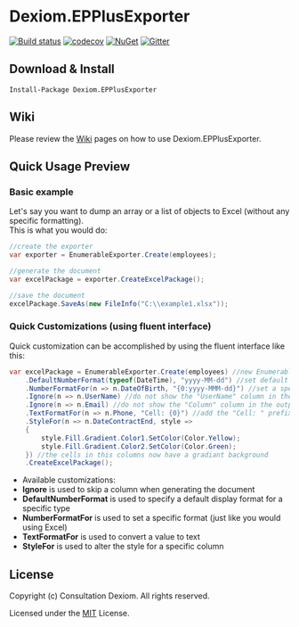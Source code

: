 # Dexiom.EPPlusExporter
[![Build status](https://ci.appveyor.com/api/projects/status/pbnru8yvomkpov5u?svg=true)](https://ci.appveyor.com/project/jpare/dexiom-epplusexporter)
[![codecov](https://codecov.io/gh/Dexiom/Dexiom.EPPlusExporter/branch/master/graph/badge.svg)](https://codecov.io/gh/Dexiom/Dexiom.EPPlusExporter)
[![NuGet](https://img.shields.io/nuget/v/Dexiom.EPPlusExporter.svg)](https://www.nuget.org/packages/Dexiom.EPPlusExporter/)
[![Gitter](https://img.shields.io/gitter/room/nwjs/nw.js.svg)](https://gitter.im/Dexiom-EPPlusExporter)

## Download & Install

```
Install-Package Dexiom.EPPlusExporter
```

## Wiki

Please review the [Wiki](https://github.com/Dexiom/Dexiom.EPPlusExporter/wiki) pages on how to use Dexiom.EPPlusExporter.

## Quick Usage Preview 

### Basic example
Let's say you want to dump an array or a list of objects to Excel (without any specific formatting).  
This is what you would do:
```csharp
//create the exporter
var exporter = EnumerableExporter.Create(employees);

//generate the document
var excelPackage = exporter.CreateExcelPackage(); 

//save the document
excelPackage.SaveAs(new FileInfo("C:\\example1.xlsx")); 
```

### Quick Customizations (using fluent interface)
Quick customization can be accomplished by using the fluent interface like this:

```csharp
var excelPackage = EnumerableExporter.Create(employees) //new EnumerableExporter<Employee>(employees)
	.DefaultNumberFormat(typeof(DateTime), "yyyy-MM-dd") //set default format for all DateTime columns
	.NumberFormatFor(n => n.DateOfBirth, "{0:yyyy-MMM-dd}") //set a specific format for the "DateOfBirth"
	.Ignore(n => n.UserName) //do not show the "UserName" column in the output
	.Ignore(n => n.Email) //do not show the "Column" column in the output
	.TextFormatFor(n => n.Phone, "Cell: {0}") //add the "Cell: " prefix to the value
	.StyleFor(n => n.DateContractEnd, style =>
	{
	    style.Fill.Gradient.Color1.SetColor(Color.Yellow);
	    style.Fill.Gradient.Color2.SetColor(Color.Green);
	}) //the cells in this columns now have a gradiant background
	.CreateExcelPackage();
```

* Available customizations:
 * **Ignore** is used to skip a column when generating the document
 * **DefaultNumberFormat** is used to specify a default display format for a specific type
 * **NumberFormatFor** is used to set a specific format (just like you would using Excel)
 * **TextFormatFor** is used to convert a value to text
 * **StyleFor** is used to alter the style for a specific column

## License
Copyright (c) Consultation Dexiom. All rights reserved.

Licensed under the [MIT](LICENSE.txt) License.
